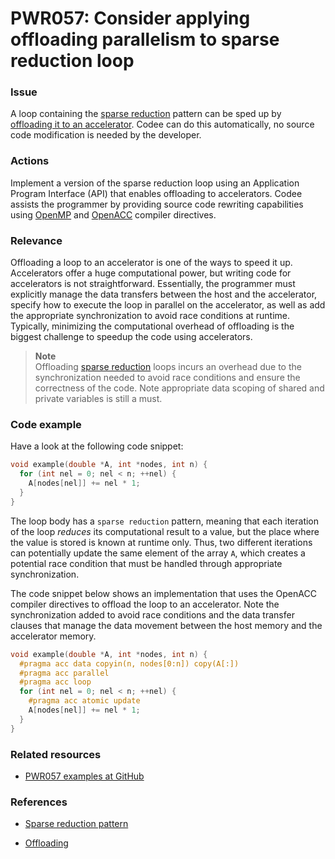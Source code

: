 # PWR057: Consider applying offloading parallelism to sparse reduction loop

### Issue

A loop containing the
[sparse reduction](/Glossary/Patterns-for-performance-optimization/Sparse-reduction.md)
pattern can be sped up by
[offloading it to an accelerator](/Glossary/Offloading.md). Codee can do this
automatically, no source code modification is needed by the developer.

### Actions

Implement a version of the sparse reduction loop using an Application Program
Interface (API) that enables offloading to accelerators. Codee assists the
programmer by providing source code rewriting capabilities using
[OpenMP](https://en.wikipedia.org/wiki/OpenMP) and
[OpenACC](https://en.wikipedia.org/wiki/OpenACC) compiler directives.

### Relevance

Offloading a loop to an accelerator is one of the ways to speed it up.
Accelerators offer a huge computational power, but writing code for accelerators
is not straightforward. Essentially, the programmer must explicitly manage the
data transfers between the host and the accelerator, specify how to execute the
loop in parallel on the accelerator, as well as add the appropriate
synchronization to avoid race conditions at runtime. Typically, minimizing the
computational overhead of offloading is the biggest challenge to speedup the
code using accelerators.

>**Note**  
>Offloading
>[sparse reduction](/Glossary/Patterns-for-performance-optimization/Sparse-reduction.md)
>loops incurs an overhead due to the synchronization needed to avoid race
>conditions and ensure the correctness of the code. Note appropriate data
>scoping of shared and private variables is still a must.

### Code example

Have a look at the following code snippet:

```c
void example(double *A, int *nodes, int n) {
  for (int nel = 0; nel < n; ++nel) {
    A[nodes[nel]] += nel * 1;
  }
}
```

The loop body has a `sparse reduction`  pattern, meaning that each iteration of
the loop *reduces* its computational result to a value, but the place where the
value is stored is known at runtime only. Thus, two different iterations can
potentially update the same element of the array `A`, which creates a potential
race condition that must be handled through appropriate synchronization.

The code snippet below shows an implementation that uses the OpenACC compiler
directives to offload the loop to an accelerator. Note the synchronization added
to avoid race conditions and the data transfer clauses that manage the data
movement between the host memory and the accelerator memory.

```c
void example(double *A, int *nodes, int n) {
  #pragma acc data copyin(n, nodes[0:n]) copy(A[:])
  #pragma acc parallel
  #pragma acc loop
  for (int nel = 0; nel < n; ++nel) {
    #pragma acc atomic update
    A[nodes[nel]] += nel * 1;
  }
}
```

### Related resources

* [PWR057 examples at GitHub](/Checks/PWR057)

### References

* [Sparse reduction pattern](/Glossary/Patterns-for-performance-optimization/Sparse-reduction.md)

* [Offloading](/Glossary/Offloading.md)
